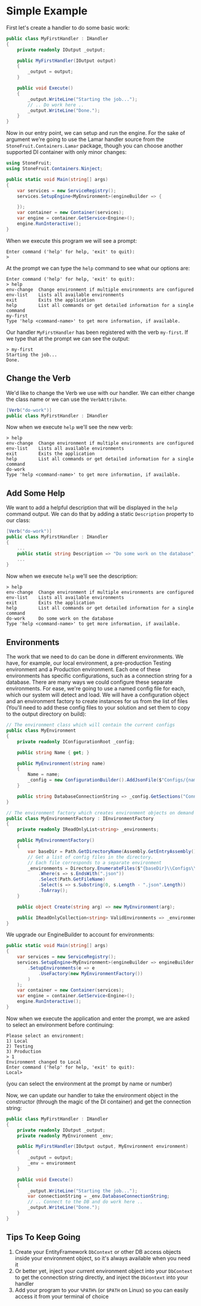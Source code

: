 # Simple Example

First let's create a handler to do some basic work:

```csharp
public class MyFirstHandler : IHandler
{
    private readonly IOutput _output;

    public MyFirstHandler(IOutput output) 
    {
        _output = output;
    }

    public void Execute()
    {
        _output.WriteLine("Starting the job...");
        // .. Do work here ..
        _output.WriteLine("Done.");
    }
}
```

Now in our entry point, we can setup and run the engine. For the sake of argument we're going to use the Lamar handler source from the `StoneFruit.Containers.Lamar` package, though you can choose another supported DI container with only minor changes:

```csharp
using StoneFruit;
using StoneFruit.Containers.Ninject;

public static void Main(string[] args)
{
    var services = new ServiceRegistry();
    services.SetupEngine<MyEnvironment>(engineBuilder => {

    });
    var container = new Container(services);
    var engine = container.GetService<Engine>();
    engine.RunInteractive();
}
```

When we execute this program we will see a prompt:

```
Enter command ('help' for help, 'exit' to quit):
> 
```

At the prompt we can type the `help` command to see what our options are:

```
Enter command ('help' for help, 'exit' to quit):
> help
env-change  Change environment if multiple environments are configured
env-list    Lists all available environments
exit        Exits the application
help        List all commands or get detailed information for a single command
my-first
Type 'help <command-name>' to get more information, if available.
```

Our handler `MyFirstHandler` has been registered with the verb `my-first`. If we type that at the prompt we can see the output:

```
> my-first
Starting the job...
Done.
```

## Change the Verb

We'd like to change the Verb we use with our handler. We can either change the class name or we can use the `VerbAttribute`.


```csharp
[Verb("do-work")]
public class MyFirstHandler : IHandler
```

Now when we execute `help` we'll see the new verb:

```
> help
env-change  Change environment if multiple environments are configured
env-list    Lists all available environments
exit        Exits the application
help        List all commands or get detailed information for a single command
do-work
Type 'help <command-name>' to get more information, if available.
```

## Add Some Help

We want to add a helpful description that will be displayed in the `help` command output. We can do that by adding a static `Description` property to our class:

```csharp
[Verb("do-work")]
public class MyFirstHandler : IHandler
{
    ...
    public static string Description => "Do some work on the database";
    ...
}
```

Now when we execute `help` we'll see the description:

```
> help
env-change  Change environment if multiple environments are configured
env-list    Lists all available environments
exit        Exits the application
help        List all commands or get detailed information for a single command
do-work     Do some work on the database
Type 'help <command-name>' to get more information, if available.
```

## Environments

The work that we need to do can be done in different environments. We have, for example, our local environment, a pre-production Testing environment and a Production environment. Each one of these environments has specific configurations, such as a connection string for a database. There are many ways we could configure these separate environments. For ease, we're going to use a named config file for each, which our system will detect and load. We will have a configuration object and an environment factory to create instances for us from the list of files (You'll need to add these config files to your solution and set them to copy to the output directory on build):

```csharp
// The environment class which will contain the current configs
public class MyEnvironment
{
    private readonly IConfigurationRoot _config;

    public string Name { get; }

    public MyEnvironment(string name)
    {
        Name = name;
        _config = new ConfigurationBuilder().AddJsonFile($"Configs/{name}.json").Build();
    }

    public string DatabaseConnectionString => _config.GetSections("ConnectionStrings")["MyDatabase"];
}

// The environment factory which creates environment objects on demand
public class MyEnvironmentFactory : IEnvironmentFactory
{
    private readonly IReadOnlyList<string> _environments;

    public MyEnvironmentFactory()
    {
        var baseDir = Path.GetDirectoryName(Assembly.GetEntryAssembly().Location);
        // Get a list of config files in the directory.
        // Each file corresponds to a separate environment
        _environments = Directory.EnumerateFiles($"{baseDir}\\Configs\\")
            .Where(s => s.EndsWith(".json"))
            .Select(Path.GetFileName)
            .Select(s => s.Substring(0, s.Length - ".json".Length))
            .ToArray();
    }

    public object Create(string arg) => new MyEnvironment(arg);

    public IReadOnlyCollection<string> ValidEnvironments => _environments;
}
```

We upgrade our EngineBuilder to account for environments:

```csharp
public static void Main(string[] args)
{
    var services = new ServiceRegistry();
    services.SetupEngine<MyEnvironment>(engineBuilder => engineBuilder
        .SetupEnvironments(e => e
            .UseFactory(new MyEnvironmentFactory())
        )
    );
    var container = new Container(services);
    var engine = container.GetService<Engine>();
    engine.RunInteractive();
}
```

Now when we execute the application and enter the prompt, we are asked to select an environment before continuing:

```
Please select an environment:
1) Local
2) Testing
3) Production
> 1
Environment changed to Local
Enter command ('help' for help, 'exit' to quit):
Local>
```

(you can select the environment at the prompt by name or number)

Now, we can update our handler to take the environment object in the constructor (through the magic of the DI container) and get the connection string:

```csharp
public class MyFirstHandler : IHandler
{
    private readonly IOutput _output;
    private readonly MyEnvironment _env;

    public MyFirstHandler(IOutput output, MyEnvironment environment) 
    {
        _output = output;
        _env = environment
    }

    public void Execute()
    {
        _output.WriteLine("Starting the job...");
        var connectionString = _env.DatabaseConnectionString;
        // .. Connect to the DB and do work here ..
        _output.WriteLine("Done.");
    }
}
```

## Tips To Keep Going

1. Create your EntityFramework `DbContext` or other DB access objects inside your environment object, so it's always available when you need it
1. Or better yet, inject your current environment object into your `DbContext` to get the connection string directly, and inject the `DbContext` into your handler
1. Add your program to your `%PATH%` (or `$PATH` on Linux) so you can easily access it from your terminal of choice